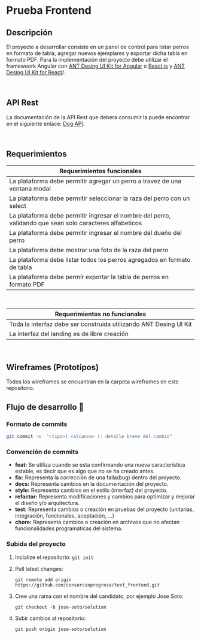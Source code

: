# Prueba Frontend

## Descripción

El proyecto a desarrollar consiste en un panel de control para listar perros en formato de tabla, agregar nuevos ejemplares y exportar dicha tabla en formato PDF.
Para la implementación del proyecto debe utilizar el frameweork Angular con [ANT Desing UI Kit for Angular](https://ng.ant.design/docs/introduce/en) o [React.js](https://github.com/facebook/create-react-app)
y [ANT Desing UI Kit for React](https://ant.design/docs/react/introduce)/.

<br>

## API Rest
La documentación de la API Rest que debera consumir la puede encontrar en el siguiente enlace: [Dog API](https://dog.ceo/dog-api/documentation/).

<br>

## Requerimientos

| Requerimientos funcionales |
| ------------- |
| La plataforma debe permitir agregar un perro a travez de una ventana modal |
|   La plataforma debe permitir seleccionar la raza del perro con un select |
|   La plataforma debe permitir ingresar el nombre del perro, validando que sean solo caracteres alfabeticos |
|   La plataforma debe permitir ingresar el nombre del dueño del perro |
|   La plataforma debe mostrar una foto de la raza del perro |
| La plataforma debe listar todos los perros agregados en formato de tabla |
| La plataforma debe permir exportar la tabla de perros en formato PDF |
<br>

| Requerimientos no funcionales |
| ------------- |
| Toda la interfaz debe ser construida utilizando ANT Desing UI Kit  |
| La interfaz del landing es de libre creación |

 <br>

 
 ## Wireframes (Prototipos)
 Todos los wireframes se encuantran en la carpeta wireframes en este repositorio.
 <br>

 
## Flujo de desarrollo 🔁
### Formato de commits

```bash
git commit -m  "<tipo>( <alcance> ): detalle breve del cambio"
```

### Convención de commits

- **feat:** Se utiliza cuando se esta confirmando una nueva característica estable, es decir que es algo que no se ha creado antes.
- **fix:** Representa la corrección de una falla(bug) dentro del proyecto.
- **docs:** Representa cambios en la documentación del proyecto.
- **style:** Representa cambios en el estilo (interfaz) del proyecto.
- **refactor:** Representa modificaciones y cambios para optimizar y mejorar el diseño y/o arquitectura.
- **test:** Representa cambios o creación en pruebas del proyecto (unitarias, integración, funcionales, aceptación, …)
- **chore:** Representa cambios o creación en archivos que no afectan funcionalidades programáticas del sistema.

### Subida del proyecto

1. Incialize el repositorio:
   `git init`

2. Pull latest changes:

   `git remote add origin https://github.com/consorcioprogresa/test_frontend.git`

3. Cree una rama con el nombre del candidato, por ejemplo Jose Soto:

   `git checkout -b jose-soto/solution`

5. Subir cambios al repositorio:

   `git push origin jose-soto/solution`


